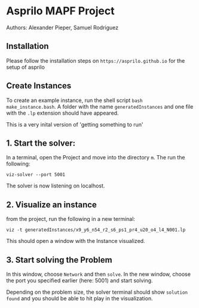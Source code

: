 # Asprilo MAPF Project
Authors: Alexander Pieper, Samuel Rodriguez

## Installation

Please follow the installation steps on `https://asprilo.github.io` for the setup of asprilo

## Create Instances
To create an example instance, run the shell script `bash make_instance.bash`. A folder with the name `generatedInstances` and one file with the `.lp` extension should have appeared.

This is a very inital version of 'getting something to run'

## 1. Start the solver:
In a terminal, open the Project and move into the directory `m`. The run the following:

`viz-solver --port 5001`

The solver is now listening on localhost.

## 2. Visualize an instance
from the project, run the following in a new terminal:

`viz -t generatedInstances/x9_y6_n54_r2_s6_ps1_pr4_u20_o4_l4_N001.lp`

This should open a window with the Instance visualized.

## 3. Start solving the Problem

In this window, choose `Network` and then `solve`. In the new window, choose the port you specified earlier (here: 5001) and start solving.

Depending on the problem size, the solver terminal should show `solution found` and you should be able to hit play in the visualization.